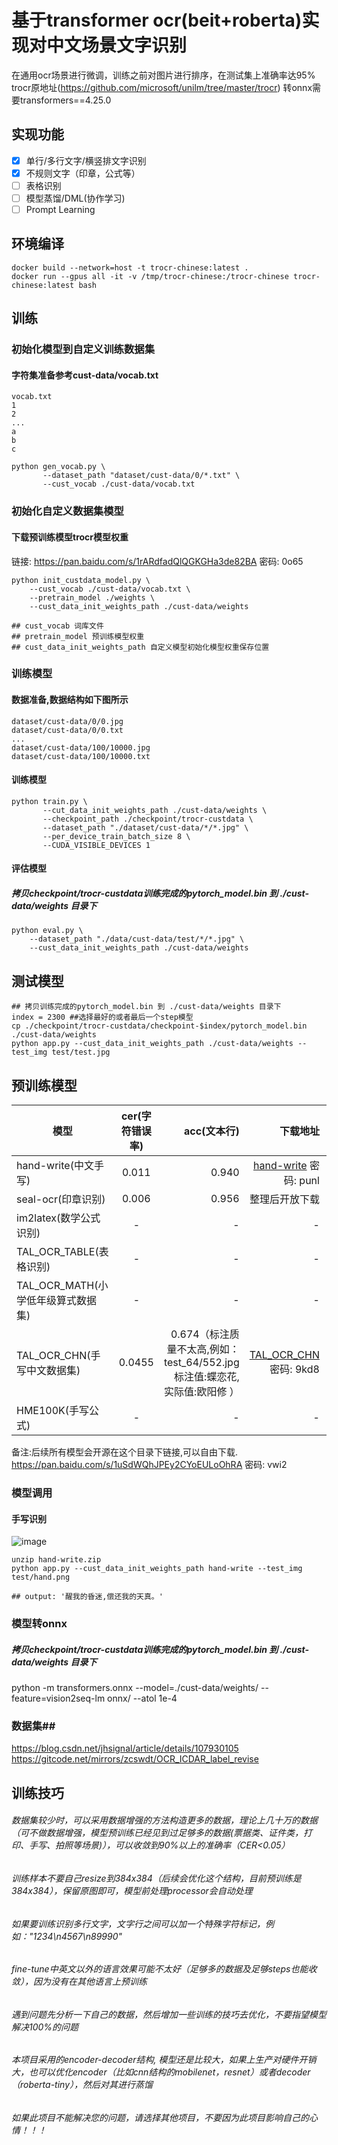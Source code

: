 # 基于transformer ocr(beit+roberta)实现对中文场景文字识别
在通用ocr场景进行微调，训练之前对图片进行排序，在测试集上准确率达95%
trocr原地址(https://github.com/microsoft/unilm/tree/master/trocr)
转onnx需要transformers==4.25.0
## 实现功能
- [x]  单行/多行文字/横竖排文字识别
- [x]  不规则文字（印章，公式等）
- [ ]  表格识别
- [ ]  模型蒸馏/DML(协作学习)
- [ ]  Prompt Learning
## 环境编译
```
docker build --network=host -t trocr-chinese:latest .
docker run --gpus all -it -v /tmp/trocr-chinese:/trocr-chinese trocr-chinese:latest bash

```
## 训练
### 初始化模型到自定义训练数据集
#### 字符集准备参考cust-data/vocab.txt
```
vocab.txt
1
2
...
a
b
c
```
```[python]
python gen_vocab.py \
       --dataset_path "dataset/cust-data/0/*.txt" \
       --cust_vocab ./cust-data/vocab.txt

```
### 初始化自定义数据集模型
#### 下载预训练模型trocr模型权重
链接: https://pan.baidu.com/s/1rARdfadQlQGKGHa3de82BA  密码: 0o65
```
python init_custdata_model.py \   
    --cust_vocab ./cust-data/vocab.txt \  
    --pretrain_model ./weights \
    --cust_data_init_weights_path ./cust-data/weights
    
## cust_vocab 词库文件   
## pretrain_model 预训练模型权重   
## cust_data_init_weights_path 自定义模型初始化模型权重保存位置   

```

### 训练模型
#### 数据准备,数据结构如下图所示
```
dataset/cust-data/0/0.jpg
dataset/cust-data/0/0.txt
...
dataset/cust-data/100/10000.jpg
dataset/cust-data/100/10000.txt
```

#### 训练模型
```
python train.py \
       --cut_data_init_weights_path ./cust-data/weights \
       --checkpoint_path ./checkpoint/trocr-custdata \
       --dataset_path "./dataset/cust-data/*/*.jpg" \
       --per_device_train_batch_size 8 \
       --CUDA_VISIBLE_DEVICES 1
```

#### 评估模型
##### 拷贝checkpoint/trocr-custdata训练完成的pytorch_model.bin 到 ./cust-data/weights 目录下

```[python]
python eval.py \
    --dataset_path "./data/cust-data/test/*/*.jpg" \
    --cust_data_init_weights_path ./cust-data/weights    
```

## 测试模型
```
## 拷贝训练完成的pytorch_model.bin 到 ./cust-data/weights 目录下
index = 2300 ##选择最好的或者最后一个step模型
cp ./checkpoint/trocr-custdata/checkpoint-$index/pytorch_model.bin ./cust-data/weights
python app.py --cust_data_init_weights_path ./cust-data/weights --test_img test/test.jpg
```

## 预训练模型
| 模型        | cer(字符错误率)           | acc(文本行)  | 下载地址  |训练数据来源 |训练耗时(GPU:3090) | 
| ------------- |:-------------:| -----:|-----:|-----:|-----:|
| hand-write(中文手写)      |0.011 | 0.940 |[hand-write](https://pan.baidu.com/s/19f7iu9tLHkcT_zpi3UfqLQ)  密码: punl |[数据集地址](https://aistudio.baidu.com/aistudio/datasetdetail/102884/0) |8.5h(10epoch)|
| seal-ocr(印章识别)      |0.006 | 0.956 | 整理后开放下载|- |
| im2latex(数学公式识别)      |- | - |- |[im2latex](https://zenodo.org/record/56198#.YkniL25Bx_S) ||
| TAL_OCR_TABLE(表格识别)     |- | - |- |[TAL_OCR_TABLE](https://ai.100tal.com/dataset) |
| TAL_OCR_MATH(小学低年级算式数据集)|- | - |- | [TAL_OCR_MATH](https://ai.100tal.com/dataset) |
| TAL_OCR_CHN(手写中文数据集)|0.0455 | 0.674（标注质量不太高,例如：test_64/552.jpg 标注值:蝶恋花, 实际值:欧阳修  ） |[TAL_OCR_CHN](https://pan.baidu.com/s/1GbyVpbiKyVN1nJipvH2fpA)  密码: 9kd8 | [TAL_OCR_CHN](https://ai.100tal.com/dataset) |0.6h(20epoch)|
| HME100K(手写公式)|- | - |- | [HME100K](https://ai.100tal.com/dataset) |

备注:后续所有模型会开源在这个目录下链接,可以自由下载. https://pan.baidu.com/s/1uSdWQhJPEy2CYoEULoOhRA  密码: vwi2
### 模型调用 
#### 手写识别
![image](img/hand.png)
```
unzip hand-write.zip 
python app.py --cust_data_init_weights_path hand-write --test_img test/hand.png

## output: '醒我的昏迷,偿还我的天真。'
```
### 模型转onnx
##### 拷贝checkpoint/trocr-custdata训练完成的pytorch_model.bin 到 ./cust-data/weights 目录下
python -m transformers.onnx --model=./cust-data/weights/ --feature=vision2seq-lm onnx/ --atol 1e-4

### 数据集##
https://blog.csdn.net/jhsignal/article/details/107930105
https://gitcode.net/mirrors/zcswdt/OCR_ICDAR_label_revise

## 训练技巧
###### 数据集较少时，可以采用数据增强的方法构造更多的数据，理论上几十万的数据（可不做数据增强，模型预训练已经见到过足够多的数据(票据类、证件类，打印、手写、拍照等场景)），可以收敛到90%以上的准确率（CER<0.05）   
###### 训练样本不要自己resize到384x384（后续会优化这个结构，目前预训练是384x384），保留原图即可，模型前处理processor会自动处理    
###### 如果要训练识别多行文字，文字行之间可以加一个特殊字符标记，例如："1234\n4567\n89990"   
###### fine-tune中英文以外的语言效果可能不太好（足够多的数据及足够steps也能收敛），因为没有在其他语言上预训练    
###### 遇到问题先分析一下自己的数据，然后增加一些训练的技巧去优化，不要指望模型解决100%的问题
###### 本项目采用的encoder-decoder结构, 模型还是比较大，如果上生产对硬件开销大，也可以优化encoder（比如cnn结构的mobilenet，resnet）或者decoder（roberta-tiny），然后对其进行蒸馏
###### 如果此项目不能解决您的问题，请选择其他项目，不要因为此项目影响自己的心情！！！

